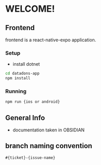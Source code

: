 # WELCOME!


## Frontend
frontend is a react-native-expo application.
### Setup
- install dotnet
```bash
cd datadons-app
npm install
```
### Running
```bash
npm run {ios or android}
```

## General Info  
- documentation taken in OBSIDIAN

## branch naming convention
```#{ticket}-{issue-name}```
